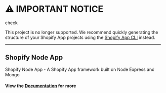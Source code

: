 # ⚠️ IMPORTANT NOTICE

check

This project is no longer supported. We recommend quickly generating the structure of your Shopify App projects using the [Shopify App CLI](https://shopify.github.io/shopify-app-cli/) instead.

------------------------

## Shopify Node App

Shopify Node App - A Shopify App framework built on Node Express and Mongo

#### View the [Documentation](https://elkfox.github.io/shopify-node-app/) for more
